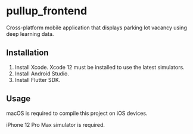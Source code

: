 # pullup_frontend

Cross-platform mobile application that displays parking lot vacancy using deep learning data.

## Installation
1. Install Xcode. Xcode 12 must be installed to use the latest simulators.
2. Install Android Studio.
3. Install Flutter SDK.



## Usage
macOS is required to compile this project on iOS devices.

iPhone 12 Pro Max simulator is required.



